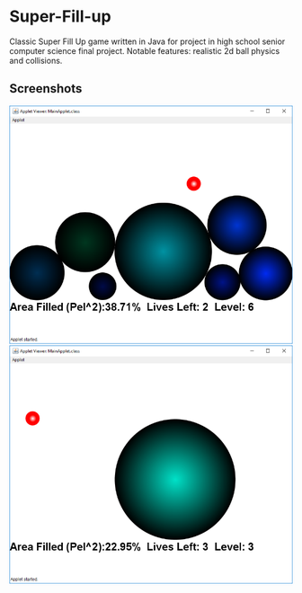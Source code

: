 # Super-Fill-up
Classic Super Fill Up game written in Java for project in high school senior computer science final project. Notable features: realistic 2d ball physics and collisions. 


## Screenshots
![app screenshot2](https://github.com/kushagharahi/Super-Fill-up/blob/master/screenshot2.PNG?raw=true)
![app screenshot](https://github.com/kushagharahi/Super-Fill-up/blob/master/screenshot.PNG?raw=true)
